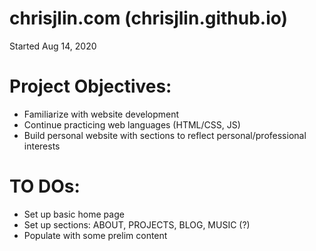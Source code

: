 # chrisjlin.com (chrisjlin.github.io)
Started Aug 14, 2020

# Project Objectives:
- Familiarize with website development 
- Continue practicing web languages (HTML/CSS, JS)
- Build personal website with sections to reflect personal/professional interests
 
# TO DOs:
- Set up basic home page
- Set up sections: ABOUT, PROJECTS, BLOG, MUSIC (?)
- Populate with some prelim content
